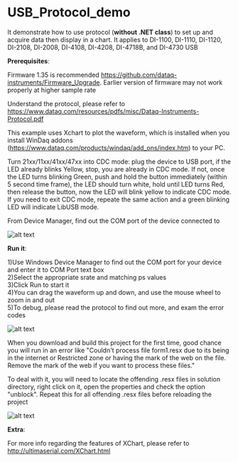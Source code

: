 # USB_Protocol_demo

 It demonstrate how to use protocol (**without .NET class**) to set up and acquire data then display in a chart. It applies to DI-1100, DI-1110, DI-1120, DI-2108, DI-2008, DI-4108, DI-4208, DI-4718B, and DI-4730 USB

**Prerequisites**:

Firmware 1.35 is recommended https://github.com/dataq-instruments/Firmware_Upgrade. Earlier version of firmware may not work properly at higher sample rate

Understand the protocol, please refer to  https://www.dataq.com/resources/pdfs/misc/Dataq-Instruments-Protocol.pdf
 
This example uses Xchart to plot the waveform, which is installed when you install WinDaq addons (https://www.dataq.com/products/windaq/add_ons/index.htm) to your PC. 
  
Turn 21xx/11xx/41xx/47xx into CDC mode: plug the device to USB port, if the LED already blinks Yellow, stop, you are already in CDC mode. If not, once the LED turns blinking Green, push and hold the button immediately (within 5 second time frame), the LED should turn white, hold until LED turns Red, then release the button, now the LED will blink yellow to indicate CDC mode. If you need to exit CDC mode, repeate the same action and a green blinking LED will indicate LibUSB mode.

From Device Manager, find out the COM port of the device connected to

![alt text](https://www.dataq.com/resources/repository/matlab_devicemanager.png)

   
**Run it**:

 1)Use Windows Device Manager to find out the COM port for your device and enter it to COM Port text box <br/>
 2)Select the appropriate srate and matching ps values <br/>
 3)Click Run to start it<br/>
 4)You can drag the waveform up and down, and use the mouse wheel to zoom in and out <br/>
 5)To debug, please read the protocol to find out more, and exam the error codes<br/>
  
 
![alt text](https://www.dataq.com/resources/repository/rawcdc.gif "ScreenCapture by LICECap")

When you download and build this project for the first time, good chance you will run in an error like "Couldn't process file form1.resx due to its being in the internet or Restricted zone or having the mark of the web on the file. Remove the mark of the web if you want to process these files."

To deal with it, you will need to locate the offending .resx files in solution directory, right click on it, open the properties and check the option "unblock". Repeat this for all offending .resx files before reloading the project

![alt text](https://www.dataq.com/resources/repository/resxunblock.png "how to unblock resx files")

 
**Extra**:

 For more info regarding the features of XChart, please refer to http://ultimaserial.com/XChart.html

